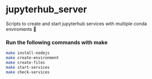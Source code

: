 # jupyterhub_server
Scripts to create and start jupyterhub services with multiple conda enviroments 🚀

### Run the following commands with make
```bash
make install-nodejs
make create-environment
make create-files
make start-services
make check-services
```